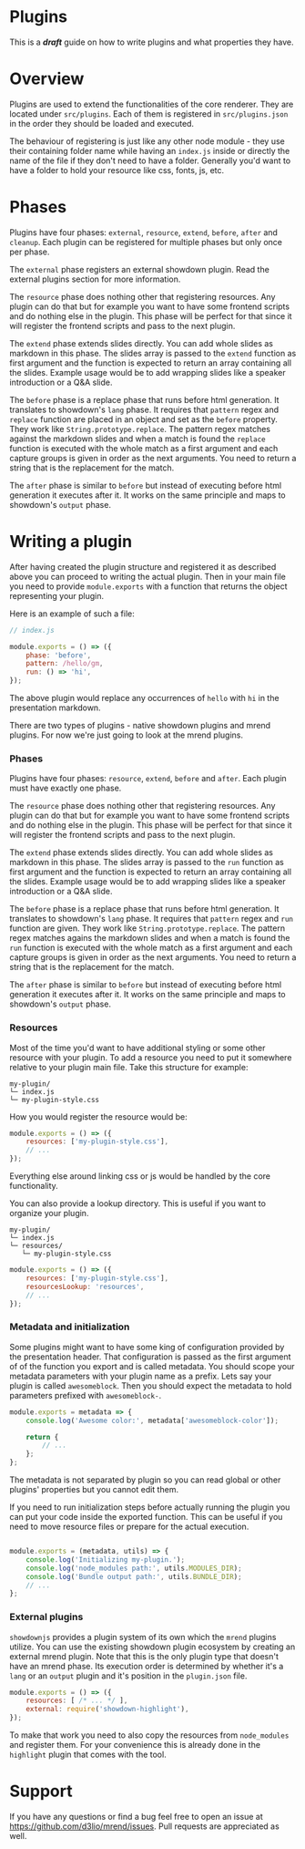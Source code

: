 # Plugins

This is a **_draft_** guide on how to write plugins and what properties they have.

# Overview

Plugins are used to extend the functionalities of the core renderer. They are located under
`src/plugins`. Each of them is registered in `src/plugins.json` in the order they should be
loaded and executed.

The behaviour of registering is just like any other node module - they use their containing folder
name while having an `index.js` inside or directly the name of the file if they don't need to have
a folder. Generally you'd want to have a folder to hold your resource like css, fonts, js, etc.

# Phases

Plugins have four phases: `external`, `resource`, `extend`, `before`, `after` and `cleanup`.
Each plugin can be registered for multiple phases but only once per phase.

The `external` phase registers an external showdown plugin.
Read the external plugins section for more information.

The `resource` phase does nothing other that registering resources. Any plugin can do that but
for example you want to have some frontend scripts and do nothing else in the plugin. This phase
will be perfect for that since it will register the frontend scripts and pass to the next plugin.

The `extend` phase extends slides directly. You can add whole slides as markdown in this phase.
The slides array is passed to the `extend` function as first argument and the function is expected
to return an array containing all the slides.
Example usage would be to add wrapping slides like a speaker introduction or a Q&A slide.

The `before` phase is a replace phase that runs before html generation. It translates to
showdown's `lang` phase. It requires that `pattern` regex and `replace` function are placed
in an object and set as the `before` property.
They work like `String.prototype.replace`. The pattern regex matches against the markdown slides and
when a match is found the `replace` function is executed with the whole match as a first argument
and each capture groups is given in order as the next arguments. You need to return a string that is
the replacement for the match.

The `after` phase is similar to `before` but instead of executing before html generation it executes
after it. It works on the same principle and maps to showdown's `output` phase.

# Writing a plugin

After having created the plugin structure and registered it as described above you can proceed to
writing the actual plugin. Then in your main file you need to provide `module.exports` with a
function that returns the object representing your plugin.

Here is an example of such a file:

```js
// index.js

module.exports = () => ({
    phase: 'before',
    pattern: /hello/gm,
    run: () => 'hi',
});
```

The above plugin would replace any occurrences of `hello` with `hi` in the presentation markdown.

There are two types of plugins - native showdown plugins and mrend plugins.
For now we're just going to look at the mrend plugins.

### Phases

Plugins have four phases: `resource`, `extend`, `before` and `after`. Each plugin must
have exactly one phase.

The `resource` phase does nothing other that registering resources. Any plugin can do that but
for example you want to have some frontend scripts and do nothing else in the plugin. This phase
will be perfect for that since it will register the frontend scripts and pass to the next plugin.

The `extend` phase extends slides directly. You can add whole slides as markdown in this phase.
The slides array is passed to the `run` function as first argument and the function is expected to
return an array containing all the slides.
Example usage would be to add wrapping slides like a speaker introduction or a Q&A slide.

The `before` phase is a replace phase that runs before html generation. It translates to
showdown's `lang` phase. It requires that `pattern` regex and `run` function are given.
They work like `String.prototype.replace`. The pattern regex matches agains the markdown slides and
when a match is found the `run` function is executed with the whole match as a first argument and
each capture groups is given in order as the next arguments. You need to return a string that is
the replacement for the match.

The `after` phase is similar to `before` but instead of executing before html generation it executes
after it. It works on the same principle and maps to showdown's `output` phase.

### Resources

Most of the time you'd want to have additional styling or some other resource with your plugin.
To add a resource you need to put it somewhere relative to your plugin main file.
Take this structure for example:

```
my-plugin/
└─ index.js
└─ my-plugin-style.css
```

How you would register the resource would be:

```js
module.exports = () => ({
    resources: ['my-plugin-style.css'],
    // ...
});
```

Everything else around linking css or js would be handled by the core functionality.

You can also provide a lookup directory. This is useful if you want to organize your plugin.

```
my-plugin/
└─ index.js
└─ resources/
   └─ my-plugin-style.css
```

```js
module.exports = () => ({
    resources: ['my-plugin-style.css'],
    resourcesLookup: 'resources',
    // ...
});
```

### Metadata and initialization

Some plugins might want to have some king of configuration provided by the presentation header.
That configuration is passed as the first argument of of the function you export and is called
metadata. You should scope your metadata parameters with your plugin name as a prefix.
Lets say your plugin is called `awesomeblock`. Then you should expect the metadata to hold
parameters prefixed with `awesomeblock-`.

```js
module.exports = metadata => {
    console.log('Awesome color:', metadata['awesomeblock-color']);

    return {
        // ...
    };
};
```

The metadata is not separated by plugin so you can read global or other plugins' properties but
you cannot edit them.

If you need to run initialization steps before actually running the plugin you can put your code
inside the exported function. This can be useful if you need to move resource files or prepare for
the actual execution.

```js

module.exports = (metadata, utils) => {
    console.log('Initializing my-plugin.');
    console.log('node_modules path:', utils.MODULES_DIR);
    console.log('Bundle output path:', utils.BUNDLE_DIR);
    // ...
};
```

### External plugins

`showdownjs` provides a plugin system of its own which the `mrend` plugins utilize. You can use the
existing showdown plugin ecosystem by creating an external mrend plugin. Note that this is the
only plugin type that doesn't have an mrend phase. Its execution order is determined by whether
it's a `lang` or an `output` plugin and it's position in the `plugin.json` file.

```js
module.exports = () => ({
    resources: [ /* ... */ ],
    external: require('showdown-highlight'),
});
```

To make that work you need to also copy the resources from `node_modules` and register them.
For your convenience this is already done in the `highlight` plugin that comes with the tool.

# Support

If you have any questions or find a bug feel free to open an issue at
https://github.com/d3lio/mrend/issues. Pull requests are appreciated as well.
